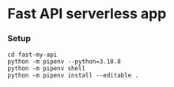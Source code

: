 # Fast API serverless app

### Setup

```
cd fast-my-api
python -m pipenv --python=3.10.8
python -m pipenv shell
python -m pipenv install --editable .
```